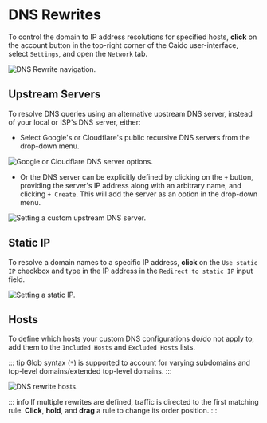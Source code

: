 # DNS Rewrites

To control the domain to IP address resolutions for specified hosts, **click** on the account button <code><Icon icon="fas fa-user" /></code> in the top-right corner of the Caido user-interface, select `Settings`, and open the `Network` tab.

<img alt="DNS Rewrite navigation." src="/_images/settings_dns_rewrite.png" center no-shadow/>

## Upstream Servers

To resolve DNS queries using an alternative upstream DNS server, instead of your local or ISP's DNS server, either:

- Select Google's or Cloudflare's public recursive DNS servers from the drop-down menu.

<img alt="Google or Cloudflare DNS server options." src="/_images/upstream_dns.png" center no-shadow/>

- Or the DNS server can be explicitly defined by clicking on the `+` button, providing the server's IP address along with an arbitrary name, and clicking `+ Create`. This will add the server as an option in the drop-down menu.

<img alt="Setting a custom upstream DNS server." src="/_images/new_upstream_dns.png" center no-shadow/>

## Static IP

To resolve a domain names to a specific IP address, **click** on the `Use static IP` checkbox and type in the IP address in the `Redirect to static IP` input field.

<img alt="Setting a static IP." src="/_images/static_ip_dns_rewrite.png" center no-shadow/>

## Hosts

To define which hosts your custom DNS configurations do/do not apply to, add them to the `Included Hosts` and `Excluded Hosts` lists.

::: tip
Glob syntax (_`*`_) is supported to account for varying subdomains and top-level domains/extended top-level domains.
:::

<img alt="DNS rewrite hosts." src="/_images/dns_rewrite_hosts.png" center no-shadow/>

::: info
If multiple rewrites are defined, traffic is directed to the first matching rule. **Click**, **hold**, and **drag** a rule to change its order position.
:::
